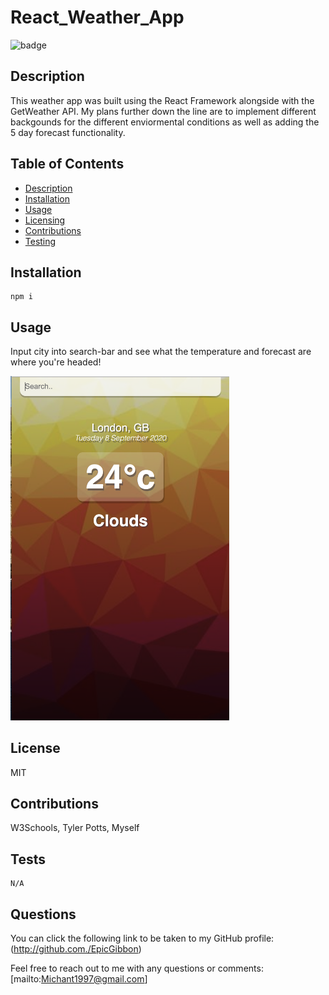 # React_Weather_App
  ![badge](https://img.shields.io/badge/License-MIT-red)

## Description
This weather app was built using the React Framework alongside with the GetWeather API. My plans further down the line are to implement different backgounds for the different enviormental conditions as well as adding the 5 day forecast functionality. 

## Table of Contents
* [Description](#Description)
* [Installation](#Installation)
* [Usage](#Usage)
* [Licensing](#License)
* [Contributions](#Contributions)
* [Testing](#Tests)

## Installation

```
npm i
```

## Usage
Input city into search-bar and see what the temperature and forecast are where you're headed!

<img src="src/assets/images/example1.png" width="350" >

## License
MIT

## Contributions
W3Schools, Tyler Potts, Myself

## Tests
```
N/A
```

## Questions 
You can click the following link to be taken to my GitHub profile: (http://github.com./EpicGibbon)


Feel free to reach out to me with any questions or comments: [mailto:Michant1997@gmail.com]